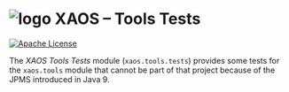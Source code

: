 # ![logo](https://github.com/ESSICS/XAOS/blob/feature/XAOS-11/doc/logo-small.png) XAOS – Tools Tests
<!-- # ![logo](https://github.com/ESSICS/XAOS/blob/master/doc/logo-small.png) XAOS – Tools Tests-->

[![Apache License](https://img.shields.io/badge/license-Apache%20License%202.0-yellow.svg)](http://www.apache.org/licenses/LICENSE-2.0)

The _XAOS Tools Tests_ module (`xaos.tools.tests`) provides some tests for the
`xaos.tools` module that cannot be part of that project because of the JPMS
introduced in Java 9.

